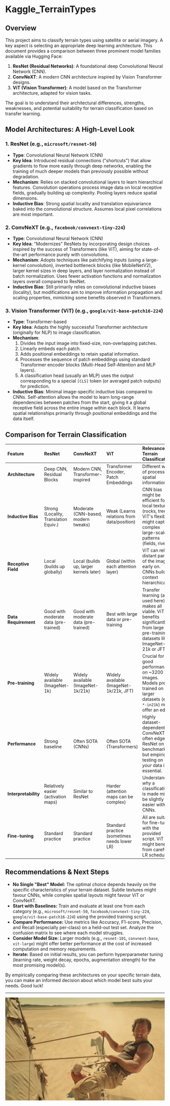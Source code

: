 # Kaggle_TerrainTypes

## Overview

This project aims to classify terrain types using satellite or aerial imagery. A key aspect is selecting an appropriate deep learning architecture. This document provides a comparison between three prominent model families available via Hugging Face:

1.  **ResNet (Residual Networks)**: A foundational deep Convolutional Neural Network (CNN).
2.  **ConvNeXT**: A modern CNN architecture inspired by Vision Transformer designs.
3.  **ViT (Vision Transformer)**: A model based on the Transformer architecture, adapted for vision tasks.

The goal is to understand their architectural differences, strengths, weaknesses, and potential suitability for terrain classification based on transfer learning.

## Model Architectures: A High-Level Look

### 1. ResNet (e.g., `microsoft/resnet-50`)

* **Type**: Convolutional Neural Network (CNN)
* **Key Idea**: Introduced residual connections ("shortcuts") that allow gradients to flow more easily through deep networks, enabling the training of much deeper models than previously possible without degradation.
* **Mechanism**: Relies on stacked convolutional layers to learn hierarchical features. Convolution operations process image data on local receptive fields, gradually building up complexity. Pooling layers reduce spatial dimensions.
* **Inductive Bias**: Strong spatial locality and translation equivariance baked into the convolutional structure. Assumes local pixel correlations are most important.

### 2. ConvNeXT (e.g., `facebook/convnext-tiny-224`)

* **Type**: Convolutional Neural Network (CNN)
* **Key Idea**: "Modernizes" ResNets by incorporating design choices inspired by the success of Transformers (like ViT), aiming for state-of-the-art performance purely with convolutions.
* **Mechanism**: Adopts techniques like patchifying inputs (using a large-kernel convolution), inverted bottleneck blocks (like MobileNetV2), larger kernel sizes in deep layers, and layer normalization instead of batch normalization. Uses fewer activation functions and normalization layers overall compared to ResNet.
* **Inductive Bias**: Still primarily relies on convolutional inductive biases (locality), but modifications aim to improve information propagation and scaling properties, mimicking some benefits observed in Transformers.

### 3. Vision Transformer (ViT) (e.g., `google/vit-base-patch16-224`)

* **Type**: Transformer-based
* **Key Idea**: Adapts the highly successful Transformer architecture (originally for NLP) to image classification.
* **Mechanism**:
    1.  Divides the input image into fixed-size, non-overlapping patches.
    2.  Linearly embeds each patch.
    3.  Adds positional embeddings to retain spatial information.
    4.  Processes the sequence of patch embeddings using standard Transformer encoder blocks (Multi-Head Self-Attention and MLP layers).
    5.  A classification head (usually an MLP) uses the output corresponding to a special `[CLS]` token (or averaged patch outputs) for prediction.
* **Inductive Bias**: Minimal image-specific inductive bias compared to CNNs. Self-attention allows the model to learn long-range dependencies between patches from the start, giving it a global receptive field across the entire image within each block. It learns spatial relationships primarily through positional embeddings and the data itself.

## Comparison for Terrain Classification

| Feature              | ResNet                                  | ConvNeXT                               | ViT                                           | Relevance to Terrain Classification                                                                                                 |
| :------------------- | :-------------------------------------- | :------------------------------------- | :-------------------------------------------- | :---------------------------------------------------------------------------------------------------------------------------------- |
| **Architecture** | Deep CNN, Residual Blocks             | Modern CNN, Transformer-inspired       | Transformer Encoder, Patch Embeddings       | Different ways of processing spatial information.                                                                                   |
| **Inductive Bias** | Strong (Locality, Translation Equiv.) | Moderate (CNN-based, modern tweaks)  | Weak (Learns relations from data/position)  | CNN bias might be efficient for local textures (rocks, trees). ViT's flexibility might capture complex large-scale patterns (fields, rivers). |
| **Receptive Field** | Local (builds up globally)            | Local (builds up, larger kernels later) | Global (within each attention layer)        | ViT can relate distant parts of the image early on. CNNs build context hierarchically.                                              |
| **Data Requirement** | Good with moderate data (pre-trained) | Good with moderate data (pre-trained)  | Best with large data or pre-training        | Transfer learning (as used here) makes all viable. ViT benefits significantly from large pre-training datasets like ImageNet-21k or JFT. |
| **Pre-training** | Widely available (ImageNet-1k)          | Widely available (ImageNet-1k/21k)     | Widely available (ImageNet-1k/21k, JFT)     | Crucial for good performance on ~3200 images. Models pre-trained on larger datasets (e.g., `*-in21k`) might offer an edge.           |
| **Performance** | Strong baseline                         | Often SOTA (CNNs)                      | Often SOTA (Transformers)                   | Highly dataset-dependent. ConvNeXT/ViT often edge out ResNet on benchmarks, but empirical testing on *your* data is essential.        |
| **Interpretability** | Relatively easier (activation maps)   | Similar to ResNet                      | Harder (attention maps can be complex)      | Understanding *why* a classification is made might be slightly easier with CNNs.                                                  |
| **Fine-tuning** | Standard practice                       | Standard practice                      | Standard practice (sometimes needs lower LR) | All are suitable for fine-tuning with the provided script. ViT might benefit from careful LR scheduling.                            |

## Recommendations & Next Steps

* **No Single "Best" Model:** The optimal choice depends heavily on the specific characteristics of your terrain dataset. Subtle textures might favour CNNs, while complex spatial layouts might favour ViT or ConvNeXT.
* **Start with Baselines:** Train and evaluate at least one from each category (e.g., `microsoft/resnet-50`, `facebook/convnext-tiny-224`, `google/vit-base-patch16-224`) using the provided training script.
* **Compare Performance:** Use metrics like Accuracy, F1-score, Precision, and Recall (especially per-class) on a held-out test set. Analyze the confusion matrix to see where each model struggles.
* **Consider Model Size:** Larger models (e.g., `resnet-101`, `convnext-base`, `vit-large`) might offer better performance at the cost of increased computation and memory requirements.
* **Iterate:** Based on initial results, you can perform hyperparameter tuning (learning rate, weight decay, epochs, augmentation strength) for the most promising model(s).

By empirically comparing these architectures on your specific terrain data, you can make an informed decision about which model best suits your needs. Good luck!

---

![](featured_image.jpg)